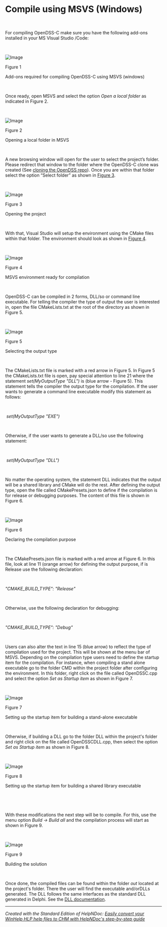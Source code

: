 # Compile using MSVS (Windows)

&nbsp;

For compiling OpenDSS-C make sure you have the following add-ons installed in your MS VIsual Studio /Code:

&nbsp;

![Image](<lib/NewItem 47.png>)

Figure 1

Add-ons required for compiling OpenDSS-C using MSVS (windows)

&nbsp;

Once ready, open MSVS and select the option *Open a local folder* as indicated in Figure 2.

&nbsp;

![Image](<lib/NewItem 48.png>)

Figure 2

Opening a local folder in MSVS

&nbsp;

A new browsing window will open for the user to select the project’s folder. Please redirect that window to the folder where the OpenDSS-C clone was created (See [cloning the OpenDSS repo](<https://sourceforge.net/p/electricdss/discussion/861976/thread/5b864841/?limit=25#8aa2> "target=\"\_blank\"")). Once you are within that folder select the option “Select folder” as shown in [Figure 3](<OpenDSSDocumentation.md#\_Ref112075475>).

&nbsp;

![Image](<lib/NewItem 49.png>)

Figure 3

Opening the project

&nbsp;

With that, Visual Studio will setup the environment using the CMake files within that folder. The environment should look as shown in [Figure 4](<OpenDSSDocumentation.md#\_Ref112075527>).

&nbsp;

![Image](<lib/NewItem 50.png>)

Figure 4

MSVS environment ready for compilation

&nbsp;

OpenDSS-C can be compiled in 2 forms, DLL/so or command line executable. For telling the compiler the type of output the user is interested in, open the file CMakeLists.txt at the root of the directory as shown in Figure 5.

&nbsp;

![Image](<lib/NewItem 52.png>)

Figure 5

Selecting the output type

&nbsp;

The CMakeLists.txt file is marked with a red arrow in Figure 5. In Figure 5 the CMakeLists.txt file is open, pay special attention to line 21 where the statement *set(MyOutputType "DLL")* is (blue arrow - Figure 5). This statement tells the compiler the output type for the compilation. If the user wants to generate a command line executable modify this statement as follows:

&nbsp;

&nbsp;*set(MyOutputType "EXE")*

&nbsp;

Otherwise, if the user wants to generate a DLL/so use the following statement:

&nbsp;

&nbsp;*set(MyOutputType "DLL")*

&nbsp;

No matter the operating system, the statement DLL indicates that the output will be a shared library and CMake will do the rest. After defining the output type, open the file called CMakePresets.json to define if the compilation is for release or debugging purposes. The content of this file is shown in Figure 6.

&nbsp;

![Image](<lib/NewItem 53.png>)

Figure 6

Declaring the compilation purpose

&nbsp;

The CMakePresets.json file is marked with a red arrow at Figure 6. In this file, look at line 11 (orange arrow) for defining the output purpose, if is Release use the following declaration:

&nbsp;

*"CMAKE\_BUILD\_TYPE": "Release"*

&nbsp;

Otherwise, use the following declaration for debugging:

&nbsp;

*"CMAKE\_BUILD\_TYPE": "Debug"*

&nbsp;

Users can also alter the text in line 15 (blue arrow) to reflect the type of compilation used for the project. This will be shown at the menu bar of MSVS. Depending on the compilation type users need to define the startup item for the compilation. For instance, when compiling a stand alone executable go to the folder CMD within the project folder after configuring the environment. In this folder, right click on the file called OpenDSSC.cpp and select the option *Set as Startup item* as shown in Figure 7.

&nbsp;

![Image](<lib/NewItem 63.png>)

Figure 7

Setting up the startup item for building a stand-alone executable

&nbsp;

Otherwise, if building a DLL go to the folder DLL within the project's folder and right click on the file called OpenDSSCDLL.cpp, then select the option *Set as Startup item* as shown in Figure 8.

&nbsp;

![Image](<lib/NewItem 64.png>)

Figure 8

Setting up the startup item for building a shared library executable

&nbsp;

&nbsp;

With these modifications the next step will be to compile. For this, use the menu option *Build -\> Build all* and the compilation process will start as shown in Figure 9.

&nbsp;

![Image](<lib/NewItem 55.png>)

Figure 9

Building the solution

&nbsp;

Once done, the compiled files can be found within the folder *out* located at the project's folder. There the user will find the executable and/orDLLs generated. The DLL follows the same interfaces as the standard DLL generated in Delphi. See the [DLL documentation](<OpenDSSSharedlibrary-DirectDLL1.md>).

***
_Created with the Standard Edition of HelpNDoc: [Easily convert your WinHelp HLP help files to CHM with HelpNDoc's step-by-step guide](<https://www.helpndoc.com/step-by-step-guides/how-to-convert-a-hlp-winhelp-help-file-to-a-chm-html-help-help-file/>)_
